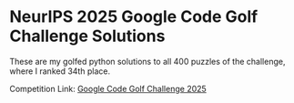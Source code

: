 # NeurIPS 2025 Google Code Golf Challenge Solutions

These are my golfed python solutions to all 400 puzzles of the challenge, where I ranked 34th place.

Competition Link: [Google Code Golf Challenge 2025](https://www.kaggle.com/competitions/google-code-golf-2025/leaderboard)